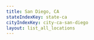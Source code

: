```yaml
---
title: San Diego, CA
stateIndexKey: state-ca
cityIndexKey: city-ca-san-diego
layout: list_all_locations
---
```

